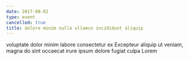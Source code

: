 ```yaml
---
date: 2017-08-02
type: event
cancelled: true
title: dolore minim nulla ullamco incididunt aliquip
---
```

voluptate dolor minim labore consectetur ex Excepteur aliquip ut veniam, magna do sint occaecat irure ipsum dolore fugiat culpa Lorem